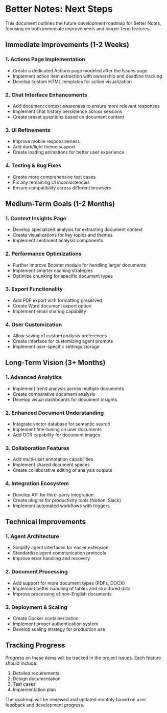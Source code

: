 # Better Notes: Next Steps

This document outlines the future development roadmap for Better Notes, focusing on both immediate improvements and longer-term features.

## Immediate Improvements (1-2 Weeks)

### 1. Actions Page Implementation
- Create a dedicated Actions page modeled after the Issues page
- Implement action item extraction with ownership and deadline tracking
- Develop custom HTML templates for action visualization

### 2. Chat Interface Enhancements
- Add document context awareness to ensure more relevant responses
- Implement chat history persistence across sessions
- Create preset questions based on document content

### 3. UI Refinements
- Improve mobile responsiveness
- Add dark/light theme support
- Create loading animations for better user experience

### 4. Testing & Bug Fixes
- Create more comprehensive test cases
- Fix any remaining UI inconsistencies
- Ensure compatibility across different browsers

## Medium-Term Goals (1-2 Months)

### 1. Context Insights Page
- Develop specialized analysis for extracting document context
- Create visualizations for key topics and themes
- Implement sentiment analysis components

### 2. Performance Optimizations
- Further improve Booster module for handling larger documents
- Implement smarter caching strategies
- Optimize chunking for specific document types

### 3. Export Functionality
- Add PDF export with formatting preserved
- Create Word document export option
- Implement email sharing capability

### 4. User Customization
- Allow saving of custom analysis preferences
- Create interface for customizing agent prompts
- Implement user-specific settings storage

## Long-Term Vision (3+ Months)

### 1. Advanced Analytics
- Implement trend analysis across multiple documents
- Create comparative document analysis
- Develop visual dashboards for document insights

### 2. Enhanced Document Understanding
- Integrate vector database for semantic search
- Implement fine-tuning on user documents
- Add OCR capability for document images

### 3. Collaboration Features
- Add multi-user annotation capabilities
- Implement shared document spaces
- Create collaborative editing of analysis outputs

### 4. Integration Ecosystem
- Develop API for third-party integration
- Create plugins for productivity tools (Notion, Slack)
- Implement automated workflows with triggers

## Technical Improvements

### 1. Agent Architecture
- Simplify agent interfaces for easier extension
- Standardize agent communication protocols
- Improve error handling and recovery

### 2. Document Processing
- Add support for more document types (PDFs, DOCX)
- Implement better handling of tables and structured data
- Improve processing of non-English documents

### 3. Deployment & Scaling
- Create Docker containerization
- Implement proper authentication system
- Develop scaling strategy for production use

## Tracking Progress

Progress on these items will be tracked in the project issues. Each feature should include:

1. Detailed requirements
2. Design documentation
3. Test cases
4. Implementation plan

The roadmap will be reviewed and updated monthly based on user feedback and development progress.